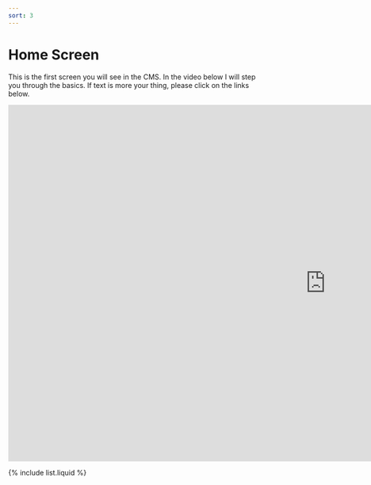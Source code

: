```yaml
---
sort: 3
---
```


# Home Screen

This is the first screen you will see in the CMS. In the video below I will step you through the basics. If text is more your thing, please click on the links below.

<iframe class="vimeo_player" width="1280" height="720" src="https://player.vimeo.com/video/539243236?autoplay=1&loop=1&quality=1080p" frameborder="0" allow="autoplay; fullscreen; picture-in-picture" allowfullscreen></iframe>

{% include list.liquid %}
